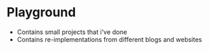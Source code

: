 # Playground

- Contains small projects that i've done
- Contains re-implementations from different blogs and websites
